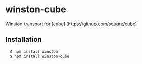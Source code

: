 winston-cube
============

Winston transport for [cube] (https://github.com/square/cube)

## Installation
``` bash
  $ npm install winston
  $ npm install winston-cube
```
